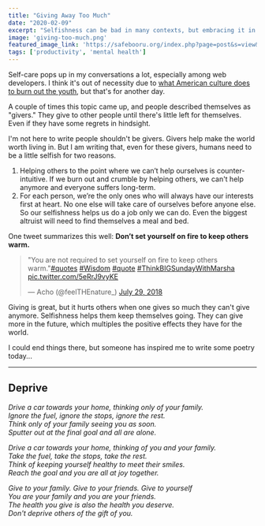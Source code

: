 ```yaml
---
title: "Giving Away Too Much"
date: "2020-02-09"
excerpt: "Selfishness can be bad in many contexts, but embracing it in the right away is one of the most selfless things we can (and should) do."
image: 'giving-too-much.png'
featured_image_link: 'https://safebooru.org/index.php?page=post&s=view&id=2353876'
tags: ['productivity', 'mental health']
---
```


Self-care pops up in my conversations a lot, especially among web developers. I think it's out of necessity due to [what American culture does to burn out the youth](https://www.buzzfeednews.com/article/annehelenpetersen/millennials-burnout-generation-debt-work), but that's for another day.

A couple of times this topic came up, and people described themselves as "givers." They give to other people until there's little left for themselves. Even if they have some regrets in hindsight.

I'm not here to write people shouldn't be givers. Givers help make the world worth living in. But I am writing that, even for these givers, humans need to be a little selfish for two reasons.

1. Helping others to the point where we can’t help ourselves is counter-intuitive. If we burn out and crumble by helping others, we can't help anymore and everyone suffers long-term.
2. For each person, we’re the only ones who will always have our interests first at heart. No one else will take care of ourselves before anyone else. So our selfishness helps us do a job only we can do. Even the biggest altruist will need to find themselves a meal and bed.

One tweet summarizes this well: **Don’t set yourself on fire to keep others warm.**

<blockquote class="twitter-tweet"><p lang="en" dir="ltr">&quot;You are not required to set yourself on fire to keep others warm.&quot;<a href="https://twitter.com/hashtag/quotes?src=hash&amp;ref_src=twsrc%5Etfw">#quotes</a> <a href="https://twitter.com/hashtag/Wisdom?src=hash&amp;ref_src=twsrc%5Etfw">#Wisdom</a> <a href="https://twitter.com/hashtag/quote?src=hash&amp;ref_src=twsrc%5Etfw">#quote</a> <a href="https://twitter.com/hashtag/ThinkBIGSundayWithMarsha?src=hash&amp;ref_src=twsrc%5Etfw">#ThinkBIGSundayWithMarsha</a> <a href="https://t.co/5eRrJ9vyKE">pic.twitter.com/5eRrJ9vyKE</a></p>&mdash; Acho (@feelTHEnature_) <a href="https://twitter.com/feelTHEnature_/status/1023553436149792768?ref_src=twsrc%5Etfw">July 29, 2018</a></blockquote> <script async src="https://platform.twitter.com/widgets.js" charset="utf-8"></script>

Giving is great, but it hurts others when one gives so much they can't give anymore. Selfishness helps them keep themselves going. They can give more in the future, which multiples the positive effects they have for the world.

I could end things there, but someone has inspired me to write some poetry today...

---

## Deprive

_Drive a car towards your home, thinking only of your family._ <br />
_Ignore the fuel, ignore the stops, ignore the rest._ <br />
_Think only of your family seeing you as soon._ <br />
_Sputter out at the final goal and all are alone._

_Drive a car towards your home, thinking of you and your family._ <br />
_Take the fuel, take the stops, take the rest._ <br />
_Think of keeping yourself healthy to meet their smiles._ <br />
_Reach the goal and you are all at joy together._

_Give to your family. Give to your friends. Give to yourself_ <br />
_You are your family and you are your friends._ <br />
_The health you give is also the health you deserve._ <br />
_Don't deprive others of the gift of you._
